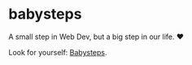 # babysteps

A small step in Web Dev, but a big step in our life. ❤

Look for yourself: [Babysteps](https://larsingerlars.github.io/babysteps/).
